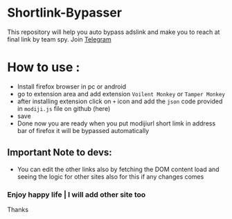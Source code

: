 # Shortlink-Bypasser
This repository will help you auto bypass adslink and make you to reach at final link by team spy. Join  [Telegram](https://t.me/team_spy_pro)
# How to use :
- Install firefox browser in pc or android
- go to extension area and add extension `Voilent Monkey` or `Tamper Monkey`
- after installing extension click on `+` icon and add the `json` code provided in `modiji.js` file on github (here)
- save
- Done now you are ready when you put modijiurl short limk in address bar of firefox it will be bypassed automatically

## Important Note to devs:
- You can edit the other links also by fetching the DOM content load and seeing the logic for other sites also for this if any changes comes

### Enjoy happy life | I will add other site too

Thanks
